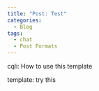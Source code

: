 ```yaml
---
title: "Post: Test"
categories:
  - Blog
tags:
  - chat
  - Post Formats
---
```


cqli: How to use this template

template: try this